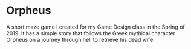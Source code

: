 # Orpheus
A short maze game I created for my Game Design class in the Spring of 2019. It has a simple story that follows the Greek mythical character Orpheus on a journey through hell to retrieve his dead wife.
